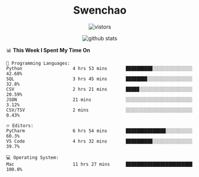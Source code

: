 <h1 align="center">Swenchao</h3>

<p align="center">
  <img src="https://visitor-badge.glitch.me/badge?page_id=Swenchao" alt="vistors" />
</p>

<p align="center">
  <img src="https://github-readme-stats.vercel.app/api?username=Swenchao&count_private=true&show_icons=true&theme=vue-dark&hide_title=true" alt="github stats" />
</p>

<!--START_SECTION:waka-->
📊 **This Week I Spent My Time On** 

```text
💬 Programming Languages: 
Python                   4 hrs 53 mins       ██████████░░░░░░░░░░░░░░░   42.68% 
SQL                      3 hrs 45 mins       ████████░░░░░░░░░░░░░░░░░   32.8% 
CSV                      2 hrs 21 mins       █████░░░░░░░░░░░░░░░░░░░░   20.59% 
JSON                     21 mins             ░░░░░░░░░░░░░░░░░░░░░░░░░   3.12% 
CSV/TSV                  2 mins              ░░░░░░░░░░░░░░░░░░░░░░░░░   0.43%

🔥 Editors: 
PyCharm                  6 hrs 54 mins       ███████████████░░░░░░░░░░   60.3% 
VS Code                  4 hrs 32 mins       ██████████░░░░░░░░░░░░░░░   39.7%

💻 Operating System: 
Mac                      11 hrs 27 mins      █████████████████████████   100.0%

```


<!--END_SECTION:waka-->
